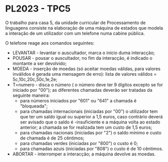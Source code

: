 # PL2023 - TPC5

O trabalho para casa 5, da unidade curricular de Processamento de linguagens consiste na elaboração de uma máquina de estados que modela a interação de um utilizador com um telefone numa cabine pública.

O telefone reage aos comandos seguintes:

- LEVANTAR - levantar o auscultador, marca o início duma interacção;
- POUSAR - pousar o auscultador, no fim da interacção, é indicado o montante a ser devolvido;
- MOEDA <lista de valores> - inserção de moedas (só aceitar moedas válidas, para valores inválidos é gerada uma mensagem de erro): lista de valores válidos = 5c,10c,20c,50c,1e,2e;
- T=numero - disca o número ( o número deve ter 9 dígitos excepto se for iniciado por "00"); as diferentes chamadas deverão ser tratadas da seguinte maneira:
    - para números iniciados por "601" ou "641" a chamada é "bloqueada";
    - para chamadas internacionais (iniciadas por "00") o utilizador tem que ter um saldo igual ou superior a 1,5 euros, caso contrário deverá ser avisado que o saldo é -insuficiente e a máquina volta ao estado anterior; a chamada se for realizada tem um custo de 1,5 euros;
    - para chamadas nacionais (iniciadas por "2") o saldo mínimo e custo de chamada é de 25 cêntimos;
    - para chamadas verdes (iniciadas por "800") o custo é 0;
    - para chamadas azuis (iniciadas por "808") o custo é de 10 cêntimos.
- ABORTAR - interromper a interacção; a máquina devolve as moedas.
